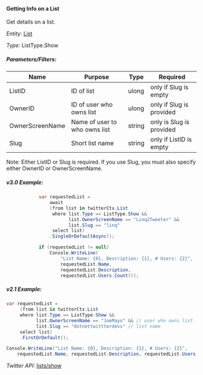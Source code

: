 #### Getting Info on a List

Get details on a list.

*Entity:* [List](../LINQ-to-Twitter-Entities/List-Entity.md)

*Type:* ListType.Show

##### Parameters/Filters:

| Name | Purpose | Type | Required |
|------|---------|------|----------|
| ListID | ID of list | ulong | only if Slug is empty |
| OwnerID | ID of user who owns list | ulong | only if Slug is provided |
| OwnerScreenName | Name of user to who owns list | string | only is Slug is provided |
| Slug | Short list name | string | only if ListID is empty |

Note: Either ListID or Slug is required. If you use Slug, you must also specify either OwnerID or OwnerScreenName.

##### v3.0 Example:

```c#
            var requestedList =
                await
                (from list in twitterCtx.List
                 where list.Type == ListType.Show &&
                       list.OwnerScreenName == "Linq2Tweeter" &&
                       list.Slug == "linq"
                 select list)
                .SingleOrDefaultAsync();

            if (requestedList != null)
                Console.WriteLine(
                    "List Name: {0}, Description: {1}, # Users: {2}",
                    requestedList.Name, 
                    requestedList.Description, 
                    requestedList.Users.Count());
```

##### v2.1 Example:

```c#
var requestedList =
     (from list in twitterCtx.List
     where list.Type == ListType.Show &&
           list.OwnerScreenName == "JoeMayo" && // user who owns list
           list.Slug == "dotnettwittterdevs" // list name
     select list)
     .FirstOrDefault();

Console.WriteLine("List Name: {0}, Description: {1}, # Users: {2}",
    requestedList.Name, requestedList.Description, requestedList.Users.Count());
```

*Twitter API:* [lists/show](https://developer.twitter.com/en/docs/accounts-and-users/create-manage-lists/api-reference/get-lists-show)